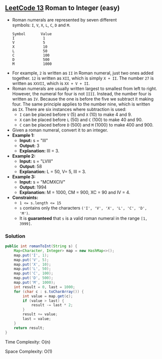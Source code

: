 ## [LeetCode 13](https://leetcode.com/problems/roman-to-integer/) Roman to Integer (easy)

- Roman numerals are represented by seven different symbols: `I`, `V`, `X`, `L`, `C`, `D` and `M`.
    ```
    Symbol       Value
    I             1
    V             5
    X             10
    L             50
    C             100
    D             500
    M             1000
    ```
- For example, `2` is written as `II` in Roman numeral, just two ones added together. `12` is written as `XII`, which is simply `X + II`. The number `27` is written as `XXVII`, which is `XX + V + II`.
- Roman numerals are usually written largest to smallest from left to right. However, the numeral for four is not `IIII`. Instead, the number four is written as `IV`. Because the one is before the five we subtract it making four. The same principle applies to the number nine, which is written as `IX`. There are six instances where subtraction is used:
    -   `I` can be placed before `V` (5) and `X` (10) to make 4 and 9.
    -   `X` can be placed before `L` (50) and `C` (100) to make 40 and 90.
    -   `C` can be placed before `D` (500) and `M` (1000) to make 400 and 900.
- Given a roman numeral, convert it to an integer.
- **Example 1:**
    - **Input:** s = "III"
    - **Output:** 3
    - **Explanation:** III = 3.
- **Example 2:**
    - **Input:** s = "LVIII"
    - **Output:** 58
    - **Explanation:** L = 50, V= 5, III = 3.
- **Example 3:**
    - **Input:** s = "MCMXCIV"
    - **Output:** 1994
    - **Explanation:** M = 1000, CM = 900, XC = 90 and IV = 4.
- **Constraints:**
    -   `1 <= s.length <= 15`
    -   `s` contains only the characters `('I', 'V', 'X', 'L', 'C', 'D', 'M')`.
    -   It is **guaranteed** that `s` is a valid roman numeral in the range `[1, 3999]`.

### Solution

```java
public int romanToInt(String s) {
    Map<Character, Integer> map = new HashMap<>();
    map.put('I', 1);
    map.put('V', 5);
    map.put('X', 10);
    map.put('L', 50);
    map.put('C', 100);
    map.put('D', 500);
    map.put('M', 1000);
    int result = 0, last = 1000;
    for (char c : s.toCharArray()) {
        int value = map.get(c);
        if (value > last) {
            result -= last * 2;
        }
        result += value;
        last = value;
    }
    return result;
}
```

Time Complexity: O(n)

Space Complexity: O(1)